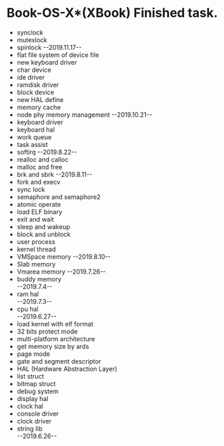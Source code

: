 # Book-OS-X*(XBook) Finished task.  

* synclock
* mutexlock
* spinlock
--2019.11.17--
* flat file system of device file
* new keyboard driver
* char device
* ide driver
* ramdisk driver
* block device
* new HAL define
* memory cache
* node phy memory management
--2019.10.21--
* keyboard driver
* keyboard hal
* work queue
* task assist
* softirq
--2019.8.22--
* realloc and calloc
* malloc and free
* brk and sbrk
--2019.8.11--
* fork and execv
* sync lock
* semaphore and semaphore2
* atomic operate
* load ELF binary
* exit and wait
* sleep and wakeup
* block and unblock
* user process
* kernel thread
* VMSpace memory
--2019.8.10--
* Slab memory
* Vmarea memory
--2019.7.26--
* buddy memory  
--2019.7.4--  
* ram hal  
--2019.7.3--  
* cpu hal  
--2019.6.27--  
* load kernel with elf format  
* 32 bits protect mode  
* multi-platform architecture
* get memory size by ards  
* page mode  
* gate and segment descriptor  
* HAL (Hardware Abstraction Layer)  
* list struct  
* bitmap struct  
* debug system  
* display hal  
* clock hal  
* console driver  
* clock driver  
* string lib  
--2019.6.26--  
